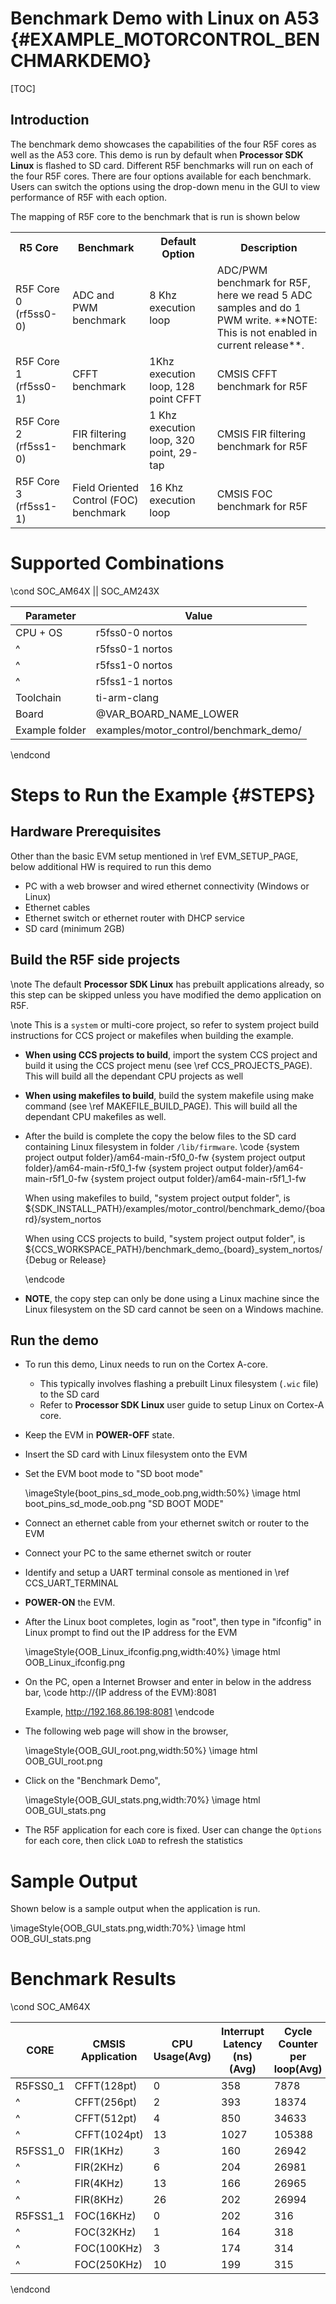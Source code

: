 # Benchmark Demo with Linux on A53 {#EXAMPLE_MOTORCONTROL_BENCHMARKDEMO}

[TOC]

## Introduction

The benchmark demo showcases the capabilities of the four R5F cores as well as
the A53 core. This demo is run by default when **Processor SDK Linux** is flashed to SD card.
Different R5F benchmarks will run on each of the four R5F cores. There are four options available for each
benchmark. Users can switch the options using the drop-down menu in the GUI to view
performance of R5F with each option.

The mapping of R5F core to the benchmark that is run is shown below
<table>
<tr>
    <th>R5 Core
    <th>Benchmark
	<th>Default Option
	<th>Description
</tr>
<tr>
    <td>R5F Core 0 (rf5ss0-0)</td>
    <td>ADC and PWM benchmark</td>
	<td>8 Khz execution loop</td>
	<td>ADC/PWM benchmark for R5F, here we read 5 ADC samples and do 1 PWM write. **NOTE: This is not enabled in current release**.
    </td>
</tr>
<tr>
    <td>R5F Core 1 (rf5ss0-1)</td>
    <td>CFFT benchmark</td>
	<td>1Khz execution loop, 128 point CFFT</td>
	<td>CMSIS CFFT benchmark for R5F</td>
</tr>
<tr>
    <td>R5F Core 2 (rf5ss1-0)</td>
    <td>FIR filtering benchmark</td>
	<td>1 Khz execution loop, 320 point, 29-tap</td>
	<td>CMSIS FIR filtering benchmark for R5F </td>
</tr>
<tr>
    <td>R5F Core 3 (rf5ss1-1)</td>
    <td>Field Oriented Control (FOC) benchmark </td>
	<td>16 Khz execution loop</td>
	<td>CMSIS FOC benchmark for R5F</td>
</tr>
</table>

# Supported Combinations

\cond SOC_AM64X || SOC_AM243X

 Parameter      | Value
 ---------------|-----------
 CPU + OS       | r5fss0-0 nortos
 ^              | r5fss0-1 nortos
 ^              | r5fss1-0 nortos
 ^              | r5fss1-1 nortos
 Toolchain      | ti-arm-clang
 Board          | @VAR_BOARD_NAME_LOWER
 Example folder | examples/motor_control/benchmark_demo/

\endcond

# Steps to Run the Example {#STEPS}

## Hardware Prerequisites

Other than the basic EVM setup mentioned in \ref EVM_SETUP_PAGE, below additional HW is required to run this demo
-  PC with a web browser and wired ethernet connectivity (Windows or Linux)
-  Ethernet cables
-  Ethernet switch or ethernet router with DHCP service
-  SD card (minimum 2GB)

## Build the R5F side projects

\note The default **Processor SDK Linux** has prebuilt applications already, so this step can be skipped unless you have modified the
      demo application on R5F.

\note This is a `system` or multi-core project, so refer to system project build instructions for CCS project or makefiles when building the example.

- **When using CCS projects to build**, import the system CCS project
  and build it using the CCS project menu (see \ref CCS_PROJECTS_PAGE). This will build all the dependant CPU projects as well
- **When using makefiles to build**, build the system makefile using
  make command (see \ref MAKEFILE_BUILD_PAGE). This will build all the dependant CPU makefiles as well.
- After the build is complete the copy the below files to the SD card containing Linux filesystem in folder `/lib/firmware`.
  \code
  {system project output folder}/am64-main-r5f0_0-fw
  {system project output folder}/am64-main-r5f0_1-fw
  {system project output folder}/am64-main-r5f1_0-fw
  {system project output folder}/am64-main-r5f1_1-fw

  When using makefiles to build, "system project output folder", is
  ${SDK_INSTALL_PATH}/examples/motor_control/benchmark_demo/{board}/system_nortos

  When using CCS projects to build, "system project output folder", is
  ${CCS_WORKSPACE_PATH}/benchmark_demo_{board}_system_nortos/{Debug or Release}

  \endcode

- **NOTE**, the copy step can only be done using a Linux machine since the Linux filesystem on the SD card cannot be seen on a Windows machine.

## Run the demo

- To run this demo, Linux needs to run on the Cortex A-core.
  - This typically involves flashing a prebuilt Linux filesystem (`.wic` file) to the SD card
  - Refer to **Processor SDK Linux** user guide to setup Linux on Cortex-A core.

- Keep the EVM in **POWER-OFF** state.

- Insert the SD card with Linux filesystem onto the EVM

- Set the EVM boot mode to "SD boot mode"

  \imageStyle{boot_pins_sd_mode_oob.png,width:50%}
  \image html boot_pins_sd_mode_oob.png "SD BOOT MODE"

- Connect an ethernet cable from your ethernet switch or router to the EVM

- Connect your PC to the same ethernet switch or router

- Identify and setup a UART terminal console as mentioned in \ref CCS_UART_TERMINAL

- **POWER-ON** the EVM.

- After the Linux boot completes, login as "root", then type in "ifconfig" in Linux prompt to find out the IP address for the EVM

    \imageStyle{OOB_Linux_ifconfig.png,width:40%}
    \image html OOB_Linux_ifconfig.png

- On the PC, open a Internet Browser and enter in below in the address bar,
     \code
     http://{IP address of the EVM}:8081

     Example,
     http://192.168.86.198:8081
     \endcode


- The following web page will show in the browser,

    \imageStyle{OOB_GUI_root.png,width:50%}
    \image html OOB_GUI_root.png

- Click on the "Benchmark Demo",

    \imageStyle{OOB_GUI_stats.png,width:70%}
    \image html OOB_GUI_stats.png

- The R5F application for each core is fixed. User can change the `Options` for each core, then click `LOAD` to refresh the statistics


# Sample Output

Shown below is a sample output when the application is run.

\imageStyle{OOB_GUI_stats.png,width:70%}
\image html OOB_GUI_stats.png

# Benchmark Results

\cond SOC_AM64X

 CORE           | CMSIS Application | CPU Usage(Avg) | Interrupt Latency (ns)(Avg) | Cycle Counter per loop(Avg)
 ---------------|-------------------|----------------|-----------------------------|----------------------------
 R5FSS0_1       | CFFT(128pt)       |     0          |          358                |         7878
 ^              | CFFT(256pt)       |     2          |          393                |         18374
 ^				| CFFT(512pt)       |     4          |          850                |         34633
 ^              | CFFT(1024pt)      |     13         |          1027               |         105388
 R5FSS1_0       | FIR(1KHz)         |     3          |          160                |         26942
 ^              | FIR(2KHz)         |     6          |          204                |         26981
 ^				| FIR(4KHz)         |     13         |          166                |         26965
 ^              | FIR(8KHz)         |     26         |          202                |         26994
 R5FSS1_1       | FOC(16KHz)        |     0          |          202                |         316
 ^              | FOC(32KHz)        |     1          |          164                |         318
 ^				| FOC(100KHz)       |     3          |          174                |         314
 ^              | FOC(250KHz)       |     10         |          199                |         315 
\endcond

